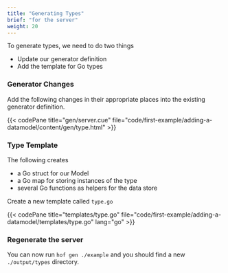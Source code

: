 ```yaml
---
title: "Generating Types"
brief: "for the server"
weight: 20
---
```


To generate types, we need to do two things

- Update our generator definition
- Add the template for Go types

### Generator Changes

Add the following changes in their appropriate places into the existing generator definition.

{{< codePane title="gen/server.cue" file="code/first-example/adding-a-datamodel/content/gen/type.html" >}}


### Type Template

The following creates

- a Go struct for our Model
- a Go map for storing instances of the type
- several Go functions as helpers for the data store

Create a new template called `type.go`

{{< codePane title="templates/type.go" file="code/first-example/adding-a-datamodel/templates/type.go" lang="go" >}}

### Regenerate the server

You can now run `hof gen ./example` and you should find a new `./output/types` directory.

